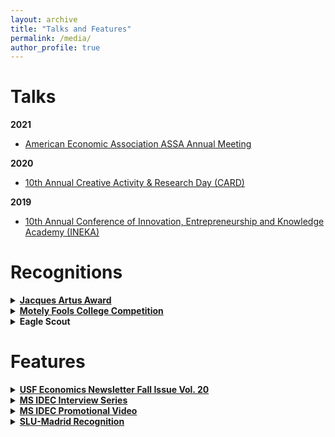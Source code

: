 ```yaml
---
layout: archive
title: "Talks and Features"
permalink: /media/
author_profile: true
---
```


Talks
====
**2021**
  * [American Economic Association ASSA Annual Meeting](https://www.aeaweb.org/conference/2021/preliminary/1968?q=eNqrVipOLS7OzM8LqSxIVbKqhnGVrJQMlWp1lBKLi_OTgRwTcyUdpZLUolxcIBvISkmshDBKMnNTIayyzNRykAFFBQVAAVMDpdpaXDBjaBvD)

**2020**
  * [10th Annual Creative Activity & Research Day (CARD)](https://myusf.usfca.edu/arts-sciences/card/schedule)

**2019**
  * [10th Annual Conference of Innovation, Entrepreneurship and Knowledge Academy (INEKA)](https://ent.aom.org/events/eventdescription?CalendarEventKey=a0ed7310-e374-4875-bb8d-0d2c64fe7eb9&CommunityKey=fe00dbd4-230d-471e-a0ed-420a47166316&Home=/ent/events/recentcommunityeventsdashboard)

Recognitions
====

<details>
  <summary> <strong> <a href="https://myusf.usfca.edu/arts-sciences/economics/idec/jacquesartusaward">Jacques Artus Award</a> </strong> </summary>
      <blockquote> 
       Excellence in research in the MS IDEC program at the University of San Francisco
     </blockquote>
</details> 

<details>
  <summary> <strong> <a href="https://www.fool.com/investing/2018/07/05/meet-the-winners-of-the-motley-fool-college-compet.aspxp">Motely Fools College Competition</a> </strong> </summary>
      <blockquote> 
      Runner-up in an essay competition on financial economics
     </blockquote>
</details>

<details>
  <summary> <strong>Eagle Scout</strong> </summary>
      <blockquote> 
      Earned rank of Eagle Scout with 3 Palms with Troop 496 for the Boy Scouts
     </blockquote>
</details>

Features
====


<details>
  <summary> <strong> <a href="https://www.dropbox.com/s/r8uuyq7d34wei5u/Econ%20Newsletter%20Fall%20Issue%20Vol.%2020.pdf?dl=0" target="_blank">USF Economics Newsletter Fall Issue Vol. 20</a> </strong> </summary>
      <blockquote> 
       Recognized for Jacques Artus Award and CARD presentation
     </blockquote>
</details>     

<details>
  <summary> <strong> <a href="https://www.linkedin.com/pulse/idecinterviewseries-jacques-artus-award-winner-2020-zumel-dumlao/?trackingId=r0MpoGcHSdR1jEircJs2Fw%3D%3D">MS IDEC Interview Series</a> </strong> </summary>
      <blockquote> 
       Featured in the 2020 MS IDEC Interview Series
     </blockquote>
</details>
  
<details>
  <summary> <strong> <a href="https://player.vimeo.com/video/363388307?autoplay=1">MS IDEC Promotional Video</a> </strong> </summary>
      <blockquote> 
       Selected to represent the USF MS IDEC program in the new 2019 promotional video
     </blockquote>
</details>

<details>
  <summary> <strong> <a href="https://www.slu.edu/madrid/news/2018/2018-pre-commencement-awards-ceremony.php">SLU-Madrid Recognition</a> </strong> </summary>
      <blockquote> 
      Recognized for distiguished graduating cumulative GPA
     </blockquote>
</details>
       



